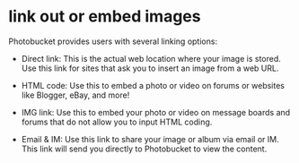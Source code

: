 # link out or embed images

Photobucket provides users with several linking options:

- Direct link: This is the actual web location where your image is stored. Use this link for sites that ask you to insert an image from a web URL.

- HTML code: Use this to embed a photo or video on forums or websites like Blogger, eBay, and more!

- IMG link: Use this to embed your photo or video on message boards and forums that do not allow you to input HTML coding.

- Email & IM: Use this link to share your image or album via email or IM. This link will send you directly to Photobucket to view the content.
